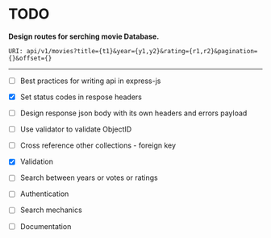 # TODO

**Design routes for serching movie Database.**

`URI: api/v1/movies?title={t1}&year={y1,y2}&rating={r1,r2}&pagination={}&offset={}`

****

- [ ] Best practices for writing api in express-js
- [x] Set status codes in respose headers
- [ ] Design response json body with its own headers and errors payload
- [ ] Use validator to validate ObjectID
- [ ] Cross reference other collections - foreign key
- [x] Validation
- [ ] Search between years or votes or ratings
- [ ] Authentication
- [ ] Search mechanics
- [ ] Documentation


